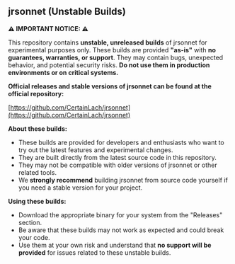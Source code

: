 ## jrsonnet (Unstable Builds)

**⚠️  IMPORTANT NOTICE: ⚠️**

This repository contains **unstable, unreleased builds** of jrsonnet for experimental purposes only. These builds are provided **"as-is"** with **no guarantees, warranties, or support**. They may contain bugs, unexpected behavior, and potential security risks. **Do not use them in production environments or on critical systems.**

**Official releases and stable versions of jrsonnet can be found at the official repository:**

[https://github.com/CertainLach/jrsonnet](https://github.com/CertainLach/jrsonnet)

**About these builds:**

* These builds are provided for developers and enthusiasts who want to try out the latest features and experimental changes.
* They are built directly from the latest source code in this repository.
* They may not be compatible with older versions of jrsonnet or other related tools.
* We **strongly recommend** building jrsonnet from source code yourself if you need a stable version for your project.

**Using these builds:**

* Download the appropriate binary for your system from the "Releases" section.
* Be aware that these builds may not work as expected and could break your code.
* Use them at your own risk and understand that **no support will be provided** for issues related to these unstable builds.
